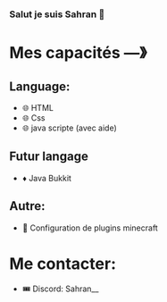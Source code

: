 ### Salut je suis Sahran 👋

# Mes capacités  —》

## Language:
- 🌐 HTML
- 🌐 Css
- 🌐 java scripte (avec aide)
## Futur langage
- ♦️ Java Bukkit
## Autre:
- 🎈 Configuration de plugins minecraft

# Me contacter:
- 🎟 Discord: Sahran__
